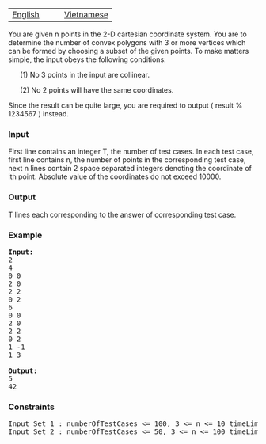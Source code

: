 <table class="problems" width="100%"><tbody><tr class="navigation">
<td width="50%"><a href="/problems/CVXPOLY/en/">English</a></td> 
<td width="50%"><a href="/problems/CVXPOLY/vn/">Vietnamese</a></td> 
</tr></tbody></table>


<p>You are given n points in the 2-D cartesian coordinate system. You are to determine the number of convex polygons with 3 or more vertices which can be formed by choosing a subset of the given points. To make matters simple, the input obeys the following conditions: </p>
<ul>
<p>(1) No 3 points in the input are collinear. </p>
<p>(2) No 2 points will have the same coordinates. </p>
</ul>
<p>Since the result can be quite large, you are required to output ( result % 1234567 ) instead. </p>

<h3>Input</h3>
<p>First line contains an integer T, the number of test cases. In each test case, first line contains n, the number of points in the corresponding test case, next n lines contain 2 space separated integers denoting the coordinate of ith point. Absolute value of the coordinates do not exceed 10000. </p>

<h3>Output</h3>
<p>T lines each corresponding to the answer of corresponding test case. </p>

<h3>Example</h3>

<pre><b>Input:</b>
2
4
0 0
2 0
2 2
0 2
6
0 0
2 0
2 2
0 2
1 -1
1 3

<b>Output:</b>
5
42
</pre>
<h3>Constraints</h3>
<pre>Input Set 1 : numberOfTestCases &lt;= 100, 3 &lt;= n &lt;= 10 timeLimit: 5 seconds 
Input Set 2 : numberOfTestCases &lt;= 50, 3 &lt;= n &lt;= 100 timeLimit: 5 seconds 
</pre>